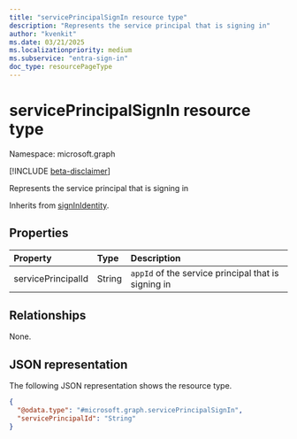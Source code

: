 ```yaml
---
title: "servicePrincipalSignIn resource type"
description: "Represents the service principal that is signing in"
author: "kvenkit"
ms.date: 03/21/2025
ms.localizationpriority: medium
ms.subservice: "entra-sign-in"
doc_type: resourcePageType
---
```


# servicePrincipalSignIn resource type

Namespace: microsoft.graph

[!INCLUDE [beta-disclaimer](../../includes/beta-disclaimer.md)]

Represents the service principal that is signing in


Inherits from [signInIdentity](../resources/signinidentity.md).


## Properties
|Property|Type|Description|
|:---|:---|:---|
|servicePrincipalId|String|`appId` of the service principal that is signing in|

## Relationships
None.

## JSON representation
The following JSON representation shows the resource type.
<!-- {
  "blockType": "resource",
  "@odata.type": "microsoft.graph.servicePrincipalSignIn"
}
-->
``` json
{
  "@odata.type": "#microsoft.graph.servicePrincipalSignIn",
  "servicePrincipalId": "String"
}
```

